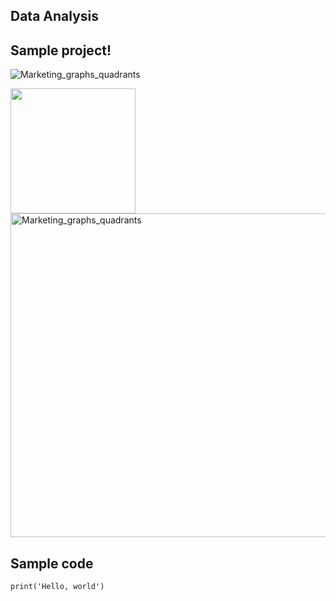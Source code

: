 ## Data Analysis

## Sample project!

![Marketing_graphs_quadrants](https://user-images.githubusercontent.com/93352455/167239699-1c13e0c3-d413-4969-9c71-5e2829bbeb2e.jpg)

<img src="https://user-images.githubusercontent.com/93352455/167239699-1c13e0c3-d413-4969-9c71-5e2829bbeb2e.jpg" width="200" />

<img width="518" alt="Marketing_graphs_quadrants" src="https://user-images.githubusercontent.com/93352455/167263755-1637e8ff-319e-43a5-a479-0cc00dba1b75.png">

## Sample code

```
print('Hello, world')
```
